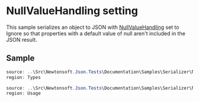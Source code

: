 ﻿# NullValueHandling setting

This sample serializes an object to JSON with [NullValueHandling](T:Newtonsoft.Json.NullValueHandling) set to Ignore so that properties with a default value of null aren't included in the JSON result.

## Sample

```csharp Types
source: ..\Src\Newtonsoft.Json.Tests\Documentation\Samples\Serializer\NullValueHandlingIgnore.cs
region: Types
```

```csharp Usage
source: ..\Src\Newtonsoft.Json.Tests\Documentation\Samples\Serializer\NullValueHandlingIgnore.cs
region: Usage
```